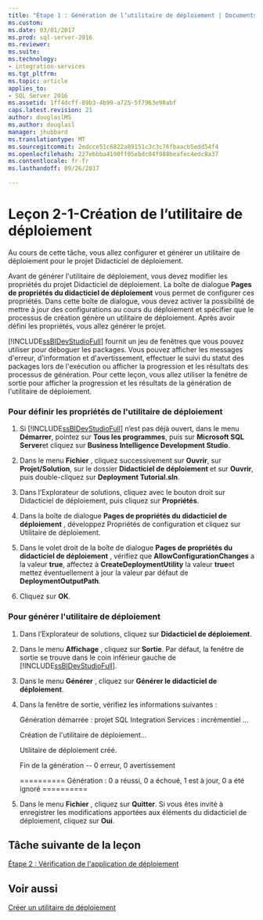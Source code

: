 ```yaml
---
title: "Étape 1 : Génération de l’utilitaire de déploiement | Documents Microsoft"
ms.custom: 
ms.date: 03/01/2017
ms.prod: sql-server-2016
ms.reviewer: 
ms.suite: 
ms.technology:
- integration-services
ms.tgt_pltfrm: 
ms.topic: article
applies_to:
- SQL Server 2016
ms.assetid: 1ff4dcff-89b3-4b99-a725-5f7963e98abf
caps.latest.revision: 21
author: douglaslMS
ms.author: douglasl
manager: jhubbard
ms.translationtype: MT
ms.sourcegitcommit: 2edcce51c6822a89151c3c3c76fbaacb5edd54f4
ms.openlocfilehash: 227ebbba4190ff05ebdc04f988beafec4edc8a37
ms.contentlocale: fr-fr
ms.lasthandoff: 09/26/2017

---
```

# <a name="lesson-2-1---building-the-deployment-utility"></a>Leçon 2-1-Création de l’utilitaire de déploiement
Au cours de cette tâche, vous allez configurer et générer un utilitaire de déploiement pour le projet Didacticiel de déploiement.  
  
Avant de générer l'utilitaire de déploiement, vous devez modifier les propriétés du projet Didacticiel de déploiement. La boîte de dialogue **Pages de propriétés du didacticiel de déploiement** vous permet de configurer ces propriétés. Dans cette boîte de dialogue, vous devez activer la possibilité de mettre à jour des configurations au cours du déploiement et spécifier que le processus de création génère un utilitaire de déploiement. Après avoir défini les propriétés, vous allez générer le projet.  
  
[!INCLUDE[ssBIDevStudioFull](../includes/ssbidevstudiofull-md.md)] fournit un jeu de fenêtres que vous pouvez utiliser pour déboguer les packages. Vous pouvez afficher les messages d'erreur, d'information et d'avertissement, effectuer le suivi du statut des packages lors de l'exécution ou afficher la progression et les résultats des processus de génération. Pour cette leçon, vous allez utiliser la fenêtre de sortie pour afficher la progression et les résultats de la génération de l'utilitaire de déploiement.  
  
### <a name="to-set-the-deployment-utility-properties"></a>Pour définir les propriétés de l'utilitaire de déploiement  
  
1.  Si [!INCLUDE[ssBIDevStudioFull](../includes/ssbidevstudiofull-md.md)] n’est pas déjà ouvert, dans le menu **Démarrer**, pointez sur **Tous les programmes**, puis sur **Microsoft SQL Server**et cliquez sur **Business Intelligence Development Studio**.  
  
2.  Dans le menu **Fichier** , cliquez successivement sur **Ouvrir**, sur **Projet/Solution**, sur le dossier **Didacticiel de déploiement** et sur **Ouvrir**, puis double-cliquez sur **Deployment Tutorial.sln**.  
  
3.  Dans l’Explorateur de solutions, cliquez avec le bouton droit sur Didacticiel de déploiement, puis cliquez sur **Propriétés**.  
  
4.  Dans la boîte de dialogue **Pages de propriétés du didacticiel de déploiement** , développez Propriétés de configuration et cliquez sur Utilitaire de déploiement.  
  
5.  Dans le volet droit de la boîte de dialogue **Pages de propriétés du didacticiel de déploiement** , vérifiez que **AllowConfigurationChanges** a la valeur **true**, affectez à **CreateDeploymentUtility** la valeur **true**et mettez éventuellement à jour la valeur par défaut de **DeploymentOutputPath**.  
  
6.  Cliquez sur **OK**.  
  
### <a name="to-build-the-deployment-utility"></a>Pour générer l'utilitaire de déploiement  
  
1.  Dans l’Explorateur de solutions, cliquez sur **Didacticiel de déploiement**.  
  
2.  Dans le menu **Affichage** , cliquez sur **Sortie**. Par défaut, la fenêtre de sortie se trouve dans le coin inférieur gauche de [!INCLUDE[ssBIDevStudioFull](../includes/ssbidevstudiofull-md.md)].  
  
3.  Dans le menu **Générer** , cliquez sur **Générer le didacticiel de déploiement**.  
  
4.  Dans la fenêtre de sortie, vérifiez les informations suivantes :  
  
    Génération démarrée : projet SQL Integration Services : incrémentiel ...  
  
    Création de l'utilitaire de déploiement...  
  
    Utilitaire de déploiement créé.  
  
    Fin de la génération -- 0 erreur, 0 avertissement  
  
    ========== Génération : 0 a réussi, 0 a échoué, 1 est à jour, 0 a été ignoré ==========  
  
5.  Dans le menu **Fichier** , cliquez sur **Quitter**. Si vous êtes invité à enregistrer les modifications apportées aux éléments du didacticiel de déploiement, cliquez sur **Oui**.  
  
## <a name="next-task-in-lesson"></a>Tâche suivante de la leçon  
[Étape 2 : Vérification de l'application de déploiement](../integration-services/lesson-2-2-verifying-the-deployment-bundle.md)  
  
## <a name="see-also"></a>Voir aussi  
[Créer un utilitaire de déploiement](../integration-services/packages/create-a-deployment-utility.md)  
  
  
  


